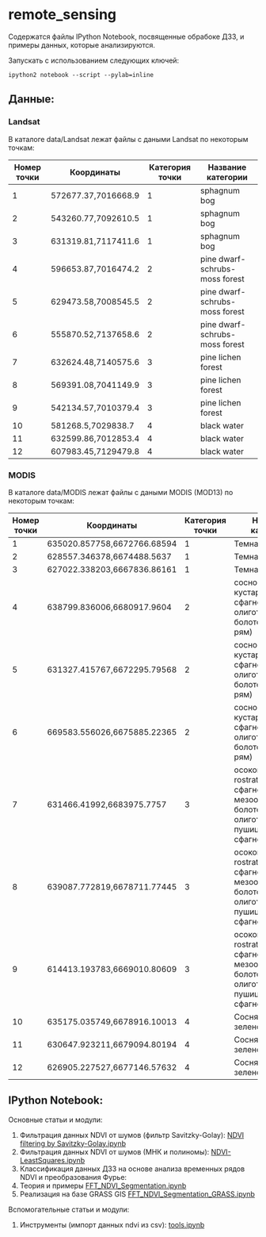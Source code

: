 remote_sensing
==============

Содержатся файлы IPython Notebook, посвященные обрабоке ДЗЗ, и примеры данных, которые анализируются.

Запускать с использованием следующих ключей:

```
ipython2 notebook --script --pylab=inline 
```

Данные:
-------

### Landsat

В каталоге data/Landsat лежат файлы с даными Landsat по некоторым точкам:

Номер точки| Координаты           | Категория точки | Название категории
-----------|----------------------|-----------------|---------
1          | 572677.37,7016668.9  | 1               | sphagnum bog
2          | 543260.77,7092610.5  | 1               | sphagnum bog
3          | 631319.81,7117411.6  | 1               | sphagnum bog
4          | 596653.87,7016474.2  | 2               | pine dwarf-schrubs-moss forest
5          | 629473.58,7008545.5  | 2               | pine dwarf-schrubs-moss forest
6          | 555870.52,7137658.6  | 2               | pine dwarf-schrubs-moss forest
7          | 632624.48,7140575.6  | 3               | pine lichen forest
8          | 569391.08,7041149.9  | 3               | pine lichen forest
9          | 542134.57,7010379.4  | 3               | pine lichen forest
10         | 581268.5,7029838.7   | 4               | black water
11         | 632599.86,7012853.4  | 4               | black water
12         | 607983.45,7129479.8  | 4               | black water


### MODIS

В каталоге data/MODIS лежат файлы с даными MODIS (MOD13) по некоторым точкам:

Номер точки| Координаты           		| Категория точки | Название категории
-----------|----------------------------|-----------------|---------
1          | 635020.857758,6672766.68594| 1     	      | Темная вода
2  		   | 628557.346378,6674488.5637	| 1				  | Темная вода
3		   | 627022.338203,6667836.86161| 1 			  | Темная вода
4		   | 638799.836006,6680917.9604	| 2				  | сосново-кустарничково-сфагновое олиготрофное болото (густой рям)
5		   | 631327.415767,6672295.79568| 2				  | сосново-кустарничково-сфагновое олиготрофное болото (густой рям)
6		   | 669583.556026,6675885.22365| 2				  | сосново-кустарничково-сфагновое олиготрофное болото (густой рям)
7		   | 631466.41992,6683975.7757	| 3				  | осоково-(C. rostrata) сфагновое мезоолиготрофное болото или олиготрофное пушицево-сфагновое болото
8		   | 639087.772819,6678711.77445| 3				  | осоково-(C. rostrata) сфагновое мезоолиготрофное болото или олиготрофное пушицево-сфагновое болото
9		   | 614413.193783,6669010.80609| 3				  | осоково-(C. rostrata) сфагновое мезоолиготрофное болото или олиготрофное пушицево-сфагновое болото
10		   | 635175.035749,6678916.10013| 4				  | Сосняки-зеленомошники
11		   | 630647.923211,6679094.80194| 4				  | Сосняки-зеленомошники
12		   | 626905.227527,6677146.57632| 4				  | Сосняки-зеленомошники




IPython Notebook:
-----------------

Основные статьи и модули:

1. Фильтрация данных NDVI от шумов (фильтр Savitzky-Golay): [NDVI filtering by Savitzky-Golay.ipynb](http://nbviewer.ipython.org/github/KolesovDmitry/remote_sensing/blob/master/NDVI%20filtering%20by%20Savitzky-Golay.ipynb)
2. Фильтрация данных NDVI от шумов (МНК и полиномы): [NDVI-LeastSquares.ipynb](http://nbviewer.ipython.org/github/KolesovDmitry/remote_sensing/blob/master/NDVI-LeastSquares.ipynb)
3. Классификация данных ДЗЗ на основе анализа временных рядов NDVI и преобразования Фурье:
  1. Теория и примеры [FFT_NDVI_Segmentation.ipynb](http://nbviewer.ipython.org/github/KolesovDmitry/remote_sensing/blob/master/FFT_NDVI_Segmentation.ipynb)
  2. Реализация на базе GRASS GIS [FFT_NDVI_Segmentation_GRASS.ipynb](http://nbviewer.ipython.org/github/KolesovDmitry/remote_sensing/blob/master/FFT_NDVI_Segmentation_GRASS.ipynb)

Вспомогательные статьи и модули:

1. Инструменты (импорт данных ndvi из csv): [tools.ipynb](http://nbviewer.ipython.org/github/KolesovDmitry/remote_sensing/blob/master/tools.ipynb)
